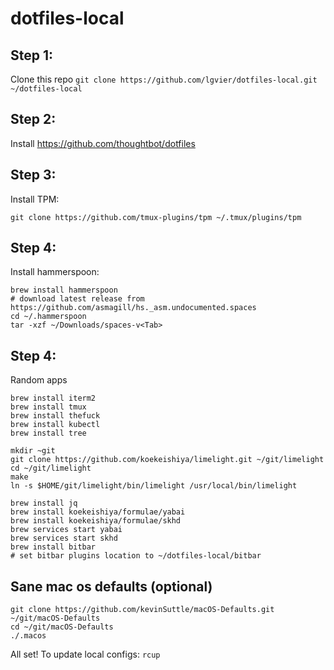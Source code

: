 # dotfiles-local

## Step 1:
Clone this repo
`git clone https://github.com/lgvier/dotfiles-local.git ~/dotfiles-local`

## Step 2:
Install https://github.com/thoughtbot/dotfiles

## Step 3:
Install TPM:
```
git clone https://github.com/tmux-plugins/tpm ~/.tmux/plugins/tpm
```

## Step 4:
Install hammerspoon:
```
brew install hammerspoon
# download latest release from https://github.com/asmagill/hs._asm.undocumented.spaces
cd ~/.hammerspoon
tar -xzf ~/Downloads/spaces-v<Tab>
```

## Step 4:
Random apps
```
brew install iterm2
brew install tmux
brew install thefuck
brew install kubectl
brew install tree

mkdir ~git
git clone https://github.com/koekeishiya/limelight.git ~/git/limelight
cd ~/git/limelight
make
ln -s $HOME/git/limelight/bin/limelight /usr/local/bin/limelight

brew install jq
brew install koekeishiya/formulae/yabai
brew install koekeishiya/formulae/skhd
brew services start yabai
brew services start skhd
brew install bitbar
# set bitbar plugins location to ~/dotfiles-local/bitbar
```

## Sane mac os defaults (optional)
```
git clone https://github.com/kevinSuttle/macOS-Defaults.git ~/git/macOS-Defaults
cd ~/git/macOS-Defaults
./.macos
```


All set!
To update local configs: `rcup`

